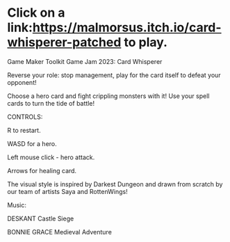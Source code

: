 # Click on a link:https://malmorsus.itch.io/card-whisperer-patched to play.
Game Maker Toolkit Game Jam 2023: Card Whisperer

Reverse your role: stop management, play for the card itself to defeat your opponent!

Choose a hero card and fight crippling monsters with it! Use your spell cards to turn the tide of battle!

CONTROLS:

R to restart.

WASD for a hero. 

Left mouse click - hero attack.

Arrows for healing card.



The visual style is inspired by Darkest Dungeon and drawn from scratch by our team of artists  Saya  and RottenWings! 

Music:

DESKANT Castle Siege

BONNIE GRACE Medieval Adventure
